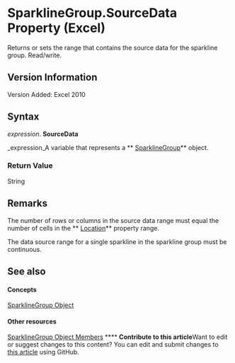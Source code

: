 
# SparklineGroup.SourceData Property (Excel)

Returns or sets the range that contains the source data for the sparkline group. Read/write.


## Version Information

Version Added: Excel 2010 


## Syntax

 _expression_. **SourceData**

 _expression_A variable that represents a  ** [SparklineGroup](cc694d97-a3d3-3473-2e37-0ede67b97680.md)** object.


### Return Value

String


## Remarks

The number of rows or columns in the source data range must equal the number of cells in the  ** [Location](3548cc42-dbab-636f-0dcf-2f38ad4a2db5.md)** property range.

The data source range for a single sparkline in the sparkline group must be continuous.


## See also


#### Concepts


 [SparklineGroup Object](cc694d97-a3d3-3473-2e37-0ede67b97680.md)
#### Other resources


 [SparklineGroup Object Members](dad308ee-d69b-748d-d0c8-ad63c643808f.md)
****   **Contribute to this article**Want to edit or suggest changes to this content? You can edit and submit changes to  [this article](https://github.com/jhershey00/VBA_Excel_Test/OpenXMLCon/articles/b55c67a5-2cf8-4a36-a8d5-c7653f13ceb3.md) using GitHub.

